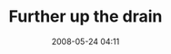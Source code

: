 ---
title: "Further up the drain"
date: 2008-05-24 04:11
location:
  - Lake Phalen
picture: "/assets/camera-roll/2008/2008-05-24-further-up-the-drain/recon-2-039.jpg"
thumbnail: "/assets/camera-roll/2008/2008-05-24-further-up-the-drain/recon-2-039-thumbnail.jpg"
tags:
  - Recon 2
  - Lake Phalen
  - drain
  - looking up
  - water
  - waterfall
  - urban exploration
  - photograph
---
